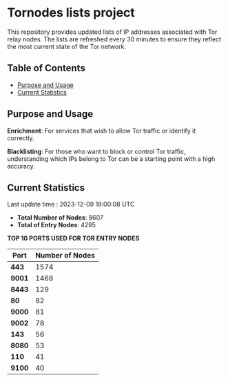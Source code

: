 # Tornodes lists project

This repository provides updated lists of IP addresses associated with Tor relay nodes. The lists are refreshed every 30 minutes to ensure they reflect the most current state of the Tor network.

## Table of Contents

- [Purpose and Usage](#purpose-and-usage)
- [Current Statistics](#current-statistics)


## Purpose and Usage

**Enrichment**: For services that wish to allow Tor traffic or identify it correctly.

**Blacklisting**: For those who want to block or control Tor traffic, understanding which IPs belong to Tor can be a starting point with a high accuracy.

## Current Statistics

Last update time : 2023-12-09 18:00:08 UTC

- **Total Number of Nodes**: 8607
- **Total of Entry Nodes**: 4295

**TOP 10 PORTS USED FOR TOR ENTRY NODES**

| **Port** | **Number of Nodes** |
|------|-----------------|
| **443**   | 1574  |
| **9001**   | 1468  |
| **8443**   | 129  |
| **80**   | 82  |
| **9000**   | 81  |
| **9002**   | 78  |
| **143**   | 56  |
| **8080**   | 53  |
| **110**   | 41  |
| **9100**   | 40  |

